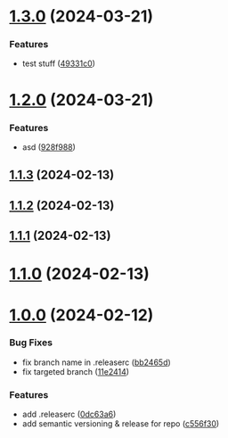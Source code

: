 # [1.3.0](https://github.com/LeflOrg/test-repo/compare/v1.2.0...v1.3.0) (2024-03-21)


### Features

* test stuff ([49331c0](https://github.com/LeflOrg/test-repo/commit/49331c015788ed0a1f7820c390b170cfc153951c))

# [1.2.0](https://github.com/LeflOrg/test-repo/compare/v1.1.3...v1.2.0) (2024-03-21)


### Features

* asd ([928f988](https://github.com/LeflOrg/test-repo/commit/928f988c8d393d1991d2f585bf0c005ee4084c29))

## [1.1.3](https://github.com/LeflOrg/test-repo/compare/v1.1.2...v1.1.3) (2024-02-13)

## [1.1.2](https://github.com/LeflOrg/test-repo/compare/v1.1.1...v1.1.2) (2024-02-13)

## [1.1.1](https://github.com/LeflOrg/test-repo/compare/v1.1.0...v1.1.1) (2024-02-13)

# [1.1.0](https://github.com/LeflOrg/test-repo/compare/v1.0.0...v1.1.0) (2024-02-13)

# [1.0.0](https://github.com/LeflOrg/test-repo/compare/...v1.0.0) (2024-02-12)


### Bug Fixes

* fix branch name in .releaserc ([bb2465d](https://github.com/LeflOrg/test-repo/commit/bb2465d9317825027bd4bb79d009e54ebda85251))
* fix targeted branch ([11e2414](https://github.com/LeflOrg/test-repo/commit/11e24141cc7e743f5a170dc495dfa72e486ec3e9))


### Features

* add .releaserc ([0dc63a6](https://github.com/LeflOrg/test-repo/commit/0dc63a680266b37ce1365e26bf7b35999d2058d1))
* add semantic versioning & release for repo ([c556f30](https://github.com/LeflOrg/test-repo/commit/c556f30f0eabb165d75dc4154c8ff9ab2977acf4))
